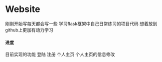 # Website
刚刚开始写每天都会写一些 学习flask框架中自己日常练习的项目代码 想着放到github上更加有动力学习
#### 进度
目前实现的功能 登陆 注册 个人主页 个人主页的信息修改
